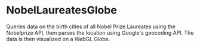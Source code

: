 # NobelLaureatesGlobe

Queries data on the birth cities of all Nobel Prize Laureates using the Nobelprize API, then parses the location using Google's 
geocoding API. The data is then visualized on a WebGL Globe.
